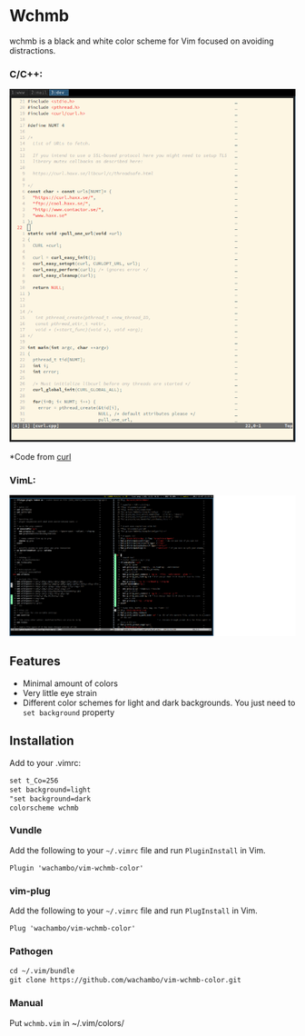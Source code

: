 # Wchmb

wchmb is a black and white color scheme for Vim focused on avoiding
distractions.

### C/C++:

![Light](light.png)

*Code from [curl](https://curl.haxx.se/)

### VimL:

![Dark](dark.png)


## Features
- Minimal amount of colors
- Very little eye strain
- Different color schemes for light and dark backgrounds.
  You just need to ``set background`` property

## Installation
Add to your .vimrc:

    set t_Co=256
    set background=light
    "set background=dark
    colorscheme wchmb

### Vundle
Add the following to your `~/.vimrc` file and run `PluginInstall` in Vim.

    Plugin 'wachambo/vim-wchmb-color'

### vim-plug
Add the following to your `~/.vimrc` file and run `PlugInstall` in Vim.

    Plug 'wachambo/vim-wchmb-color'

### Pathogen
    cd ~/.vim/bundle
    git clone https://github.com/wachambo/vim-wchmb-color.git

### Manual
Put ``wchmb.vim`` in ~/.vim/colors/
